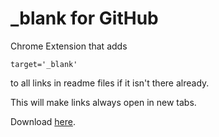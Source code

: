 # _blank for GitHub
Chrome Extension that adds

    target='_blank'
to all links in readme files if it isn't there already.

This will make links always open in new tabs.

Download [here](https://chrome.google.com/webstore/detail/un-original/nganikhoddkhhckmoejladbndgngnlcg).
